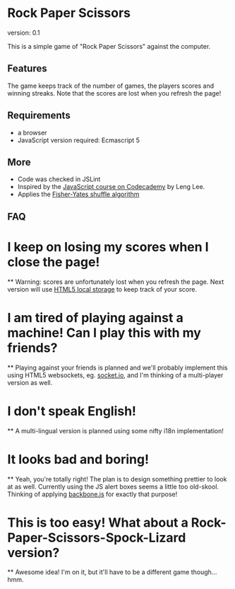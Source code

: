 Rock Paper Scissors
===================

version: 0.1

This is a simple game of "Rock Paper Scissors" against the computer.

Features
--------
The game keeps track of the number of games, the players scores and winning streaks.
Note that the scores are lost when you refresh the page!

Requirements
------------
* a browser
* JavaScript version required: Ecmascript 5

More
----
* Code was checked in JSLint
* Inspired by the [JavaScript course on Codecademy](http://www.codecademy.com/courses/javascript-beginner-en-Bthev-mskY8) by Leng Lee.
* Applies the [Fisher-Yates shuffle algorithm](http://bost.ocks.org/mike/shuffle/)

FAQ
---
# I keep on losing my scores when I close the page!
** Warning: scores are unfortunately lost when you refresh the page. Next version will use [HTML5 local storage](http://diveintohtml5.info/storage.html) to keep track of your score.
# I am tired of playing against a machine! Can I play this with my friends?
** Playing against your friends is planned and we'll probably implement this using HTML5 websockets, eg. [socket.io](http://socket.io/), and I'm thinking of a multi-player version as well.
# I don't speak English!
** A multi-lingual version is planned using some nifty i18n implementation!
# It looks bad and boring!
** Yeah, you're totally right! The plan is to design something prettier to look at as well. Currently using the JS alert boxes seems a little too old-skool. Thinking of applying [backbone.js](http://backbonejs.org/) for exactly that purpose!
# This is too easy! What about a Rock-Paper-Scissors-Spock-Lizard version?
** Awesome idea! I'm on it, but it'll have to be a different game though... hmm.